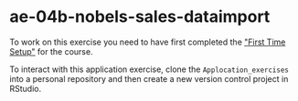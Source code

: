 # ae-04b-nobels-sales-dataimport

To work on this exercise you need to have first completed the ["First Time Setup"](https://ids2022.netlify.app/troubleshoot/) for the course.

To interact with this application exercise, clone the `Applocation_exercises` into a personal repository and then create a new version control project in RStudio.


